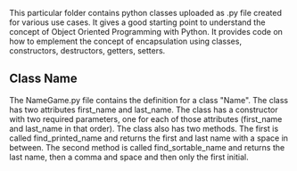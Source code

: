 This particular folder contains python classes uploaded as .py file created for various use cases. It gives a good starting point to understand the concept of Object Oriented Programming with Python. It provides code on how to emplement the concept of encapsulation using classes, constructors, destructors, getters, setters.


## Class Name
The NameGame.py file contains the definition for a class "Name". The class has two attributes first_name and last_name. The class has a constructor with two required parameters, one for each of those attributes (first_name and last_name in that order). The class also has two methods. The first is called find_printed_name and returns the first and last name with a space in between. The second method is called find_sortable_name and returns the last name, then a comma and space and then only the first initial.  
